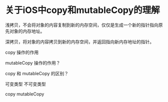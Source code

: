 # 关于iOS中copy和mutableCopy的理解

浅拷贝，不会将对象的内容复制到新的内存空间，仅仅是生成一个新的指针指向原先对象的内存地址。

深拷贝，将对象的内容拷贝到新的内存空间，并返回指向新内存地址的指针。



copy 操作的作用



mutableCopy 操作的作用？



copy 和 mutableCopy 的区别？



可变类型 不可变类型

copy mutableCopy
